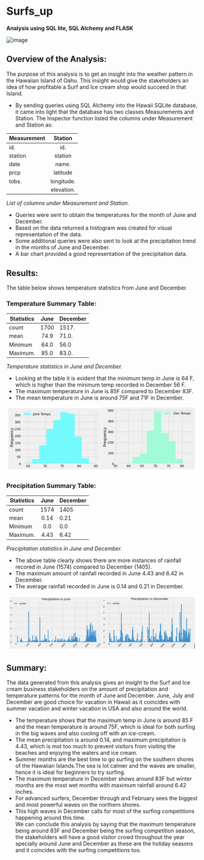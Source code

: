 # Surfs_up

**Analysis using SQL lite, SQL Alchemy and FLASK**

![image](https://d14fqx6aetz9ka.cloudfront.net/wp-content/uploads/2018/11/28130614/06-Owen-Wright-at-Pipeline-Hawaii-26th-NOV-2018-by-Pedro-Gomes-PED_5464_J.jpg)

## Overview of the Analysis:

The purpose of this analysis is to get an insight into the weather pattern in the Hawaiian Island of Oahu. This insight would give the stakeholders an idea of how profitable a Surf and Ice cream shop would succeed in that Island.  
* By sending queries using SQL Alchemy into the Hawaii SQLite database, it came into light that the database has two classes Measurements and Station. The Inspector function listed the columns under Measurement and Station as:  

|Measurement    | Station       | 
| ------------- |:-------------:|
| id.           | id.           |
| station       | station       |
| date          | name.         |
| prcp          | latitude      |
| tobs.         | longitude.    |
|               | elevation.    |

*List of columns under Measurement and Station.*

* Queries were sent to obtain the temperatures for the month of June and December.  
* Based on the data returned a histogram was created for visual representation of the data.  
* Some additional queries were also sent to look at the precipitation trend in the months of June and December.  
* A bar chart provided a good representation of the precipitation data.

## Results:

The table below shows temperature statistics from June and December.
### Temperature Summary Table:

|Statistics     | June          | December    |
| ------------- |:-------------:|:------------|
| count         | 1700          |1517.        |
| mean          | 74.9          |71.0.        |
| Minimum       | 64.0          |56.0	    |
| Maximum.      | 85.0          |83.0.        |

*Temperature statistics in June and December.*

* Looking at the table it is evident that the minimum temp in June is 64 F, which is higher than the minimum temp recorded in December 56 F.  
* The maximum temperature in June is 85F compared to December 83F.  
* The mean temperature in June is around 75F and 71F in December.

![june_dec_tobs](Resources/june_dec_temp.png)

### Precipitation Summary Table:

|Statistics     |     June      | December    |
| ------------- |:-------------:|:------------|
| count         | 1574          |1405         |       
| mean          | 0.14          |0.21         |
| Minimum       | 0.0           |0.0          |
| Maximum.      | 4.43          |6.42         |

*Precipitation statistics in June and December.*

* The above table clearly shows there are more instances of rainfall recored in June (1574) compared to December (1405).  
* The maximum amount of rainfall recorded in June 4.43 and 6.42 in December.   
* The average rainfall recorded in June is 0.14 and 0.21 in December.

![june_dec_prcp](Resources/june_dec_prcp.png)

## Summary:

 The data generated from this analysis gives an insight to the Surf and Ice cream business stakeholders on the amount of precipitation and temperature patterns for the month of June and December. June, July and December are good choice for vacation in Hawaii as it coincides with summer vacation and winter vacation in USA and also around the world.   
 * The temperature shows that the maximum temp in June is around 85 F and the mean temperature is around 75F, which is ideal for both surfing in the big waves and also cooling off with an ice-cream.   
 * The mean precipitation is around 0.14, and maximum precipitation is 4.43, which is mot too much to prevent visitors from visiting the beaches and enjoying the waters and ice cream.  
 * Summer months are the best time to go surfing on the southern shores of the Hawaiian Islands.The sea is lot calmer and the waves are smaller, hence it is ideal for beginners to try surfing.  
 * The maximum temperature in December shows around 83F but winter months are the most wet months with maximum rainfall around 6.42 inches.   
 * For advanced surfers, December through and February sees the biggest and most powerful waves on the northern shores.  
 * This high waves in December calls for most of the surfing competitions happening around this time.  
        We can conclude this analysis by saying that the maximum temperature being around 83F and December being the surfing competition season, the stakeholders will have a good visitor crowd throughout the year specially around June and December as these are the holiday seasons and it coincides with the surfing competitions too. 
 
